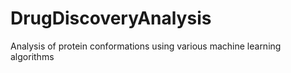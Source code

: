 # DrugDiscoveryAnalysis

Analysis of protein conformations using various machine learning algorithms
